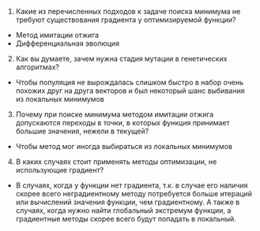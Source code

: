1. Какие из перечисленных подходов к задаче поиска минимума не требуют существования градиента у оптимизируемой функции?
  * Метод имитации отжига
  * Дифференциальная эволюция
2. Как вы думаете, зачем нужна стадия мутации в генетических алгоритмах?
  * Чтобы популяция не вырождалась слишком быстро в набор очень похожих друг на друга векторов и был некоторый шанс выбивания из локальных минимумов
3. Почему при поиске минимума методом имитации отжига допускаются переходы в точки, в которых функция принимает большие значения, нежели в текущей?
  * Чтобы метод мог иногда выбираться из локальных минимумов
4. В каких случаях стоит применять методы оптимизации, не использующие градиент?
  * В случаях, когда у функции нет градиента, т.к. в случае его наличия скорее всего неградиентному методу потребуется больше итераций или вычислений значения функции, чем градиентному. А также в случаях, когда нужно найти глобальный экстремум функции, а градиентные методы скорее всего будут попадать в локальный.
